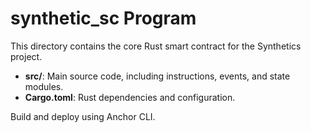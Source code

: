# synthetic_sc Program

This directory contains the core Rust smart contract for the Synthetics project.

- **src/**: Main source code, including instructions, events, and state modules.
- **Cargo.toml**: Rust dependencies and configuration.

Build and deploy using Anchor CLI. 
